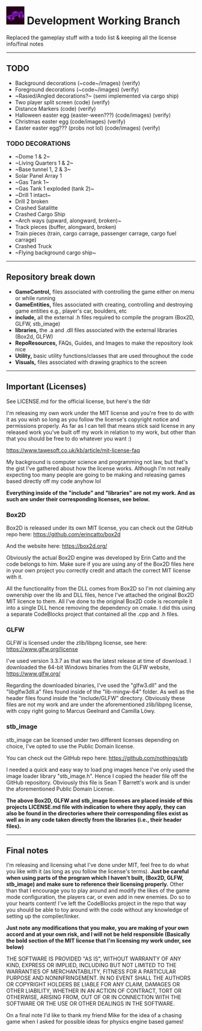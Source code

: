# <img src="RepoResources/Images/Big%20Icon.png" width="48"/> Development Working Branch

Replaced the gameplay stuff with a todo list \& keeping all the license info/final notes 

---


## TODO 

- Background decorations (~code~/images) (verify)
- Foreground decorations (~code~/images) (verify)
- ~Rasied/Angled decorations?~ (semi implemented via cargo ship)
- Two player split screen (code) (verify)
- Distance Markers (code) (verify)
- Halloween easter egg (easter-ween???) (code/images) (verify)
- Christmas easter egg (code/images) (verify)
- Easter easter egg??? (probs not lol) (code/images) (verify)

### TODO DECORATIONS

- ~Dome 1 \& 2~
- ~Living Quarters 1 \& 2~
- ~Base tunnel 1, 2 \& 3~
- Solar Panel Array 1
- ~Gas Tank 1~
- ~Gas Tank 1 exploded (tank 2)~
- ~Drill 1 intact~
- Drill 2 broken
- Crashed Satalitte
- Crashed Cargo Ship
- ~Arch ways (upward, alongward, broken)~
- Track pieces (buffer, alongward, broken)
- Train pieces (train, cargo carrage, passenger carrage, cargo fuel carrage)
- Crashed Truck
- ~Flying background cargo ship~

---

## Repository break down

- **GameControl,** files associated with controlling the game either on menu or while running
- **GameEntities,** files associated with creating, controlling and destroying game entities e.g., player's car, boulders, etc
- **include,** all the external .h files required to compile the program (Box2D, GLFW, stb_image)
- **libraries,** the .a and .dll files associated with the external libraries (Box2d, GLFW)
- **RepoResources,** FAQs, Guides, and Images to make the repository look nice
- **Utility,** basic utility functions/classes that are used throughout the code
- **Visuals,** files associated with drawing graphics to the screen


---

## Important (Licenses)

See LICENSE.md for the official license, but here's the tldr

I'm releasing my own work under the MIT license and you're free to do with it as you wish so long as you follow the license's copyright notice and permissions properly.
As far as I can tell that means stick said license in any released work you've built off my work in relation to my work, but other than that you should be free to do whatever you want :)

https://www.tawesoft.co.uk/kb/article/mit-license-faq

My background is computer science and programming not law, but that's the gist I've gathered about how the license works.
Although I'm not really expecting too many people are going to be making and releasing games based directly off my code anyhow lol


**Everything inside of the "include" and "libraries" are not my work.
And as such are under their corresponding licenses, see below.**



### Box2D

Box2D is released under its own MIT license, you can check out the GitHub repo here: https://github.com/erincatto/box2d

And the website here: https://box2d.org/

Obviously the actual Box2D engine was developed by Erin Catto and the code belongs to him.
Make sure if you are using any of the Box2D files here in your own project you correctly credit and attach the correct MIT license with it.

All the functionality from the DLL comes from Box2D so I'm not claiming any ownership over the lib and DLL files,
hence I've attached the original Box2D MIT licence to them.
All I've done to the original Box2D code is recompile it into a single DLL hence removing the dependency on cmake.
I did this using a separate CodeBlocks project that contained all the .cpp and .h files.



### GLFW

GLFW is licensed under the zlib/libpng license, see here: https://www.glfw.org/license

I've used version 3.3.7 as that was the latest release at time of download.
I downloaded the 64-bit Windows binaries from the GLFW website, https://www.glfw.org/

Regarding the downloaded binaries,
I've used the "glfw3.dll" and the "libglfw3dll.a" files found inside of the "lib-mingw-64" folder.
As well as the header files found inside the "include/GLFW" directory.
Obviously these files are not my work and are under the aforementioned zlib/libpng license,
with copy right going to Marcus Geelnard and Camilla Löwy.


### stb_image

stb_image can be licensed under two different licenses depending on choice, I've opted to use the Public Domain license.

You can check out the GitHub repo here: https://github.com/nothings/stb

I needed a quick and easy way to load png images hence I've only used the image loader library "stb_image.h".
Hence I copied the header file off the GitHub repository.
Obviously this file is Sean T Barrett's work and is under the aforementioned Public Domain License.



**The above Box2D, GLFW and stb_image licenses are placed inside of this projects LICENSE.md file with indication to where they apply,
they can also be found in the directories where their corresponding files exist as well as in any code taken directly from the libraries (i.e., their header files).**

---

## Final notes

I'm releasing and licensing what I've done under MIT, feel free to do what you like with it (as long as you follow the license's terms).
**Just be careful when using parts of the program which I haven't built, (Box2D, GLFW, stb_image) and make sure to reference their licensing properly.**
Other than that I encourage you to play around and modify the likes of the game mode configuration, the players car, or even add in new enemies.
Do so to your hearts content!
I've left the CodeBlocks project in the repo that way you should be able to toy around with the code without any knowledge of setting up the compiler/linker.

**Just note any modifications that you make, you are making of your own accord and at your own risk, and I will not be held responsible (Basically the bold section of the MIT license that I'm licensing my work under, see below)**

THE SOFTWARE IS PROVIDED "AS IS", WITHOUT WARRANTY OF ANY KIND, EXPRESS OR
IMPLIED, INCLUDING BUT NOT LIMITED TO THE WARRANTIES OF MERCHANTABILITY,
FITNESS FOR A PARTICULAR PURPOSE AND NONINFRINGEMENT. IN NO EVENT SHALL THE
AUTHORS OR COPYRIGHT HOLDERS BE LIABLE FOR ANY CLAIM, DAMAGES OR OTHER
LIABILITY, WHETHER IN AN ACTION OF CONTRACT, TORT OR OTHERWISE, ARISING FROM,
OUT OF OR IN CONNECTION WITH THE SOFTWARE OR THE USE OR OTHER DEALINGS IN THE
SOFTWARE.


On a final note I'd like to thank my friend Mike for the idea of a chasing game when I asked for possible ideas for physics engine based games!

